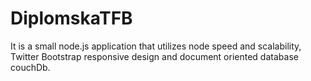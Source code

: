 DiplomskaTFB
============

It is a small node.js application that utilizes node speed and scalability, Twitter Bootstrap responsive design and document oriented database couchDb.

